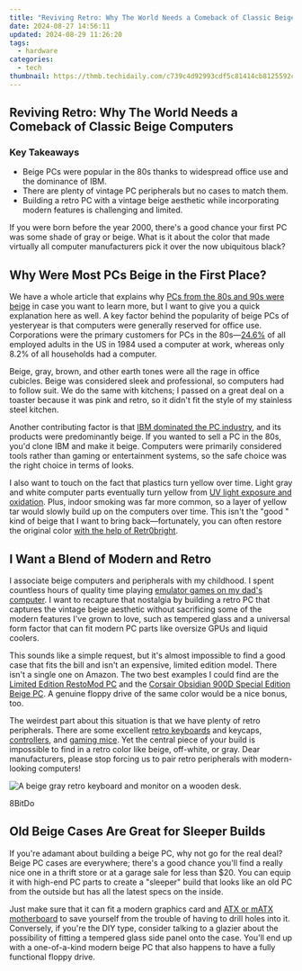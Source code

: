 ```yaml
---
title: "Reviving Retro: Why The World Needs a Comeback of Classic Beige Computers"
date: 2024-08-27 14:56:11
updated: 2024-08-29 11:26:20
tags:
  - hardware
categories:
  - tech
thumbnail: https://thmb.techidaily.com/c739c4d92993cdf5c81414cb8125592c32746d89c1607964f11f2698f737ca9b.png
---
```


## Reviving Retro: Why The World Needs a Comeback of Classic Beige Computers

### Key Takeaways

* Beige PCs were popular in the 80s thanks to widespread office use and the dominance of IBM.
* There are plenty of vintage PC peripherals but no cases to match them.
* Building a retro PC with a vintage beige aesthetic while incorporating modern features is challenging and limited.

 If you were born before the year 2000, there's a good chance your first PC was some shade of gray or beige. What is it about the color that made virtually all computer manufacturers pick it over the now ubiquitous black?

##  Why Were Most PCs Beige in the First Place?

 We have a whole article that explains why [PCs from the 80s and 90s were beige](https://activate-lock.techidaily.com/unlock-your-device-icloud-dns-bypass-explained-and-tested-plus-easy-alternatives-from-iphone-11-by-drfone-ios/) in case you want to learn more, but I want to give you a quick explanation here as well. A key factor behind the popularity of beige PCs of yesteryear is that computers were generally reserved for office use. Corporations were the primary customers for PCs in the 80s—[24.6%](https://www.census.gov/history/pdf/computerusage1984.pdf) of all employed adults in the US in 1984 used a computer at work, whereas only 8.2% of all households had a computer.

 Beige, gray, brown, and other earth tones were all the rage in office cubicles. Beige was considered sleek and professional, so computers had to follow suit. We do the same with kitchens; I passed on a great deal on a toaster because it was pink and retro, so it didn't fit the style of my stainless steel kitchen.

 Another contributing factor is that [IBM dominated the PC industry](https://buynow-marvelous.techidaily.com/why-pay-more-for-an-iphone-when-you-can-get-the-look-and-features-of-a-phone-with-motorola-one/), and its products were predominantly beige. If you wanted to sell a PC in the 80s, you'd clone IBM and make it beige. Computers were primarily considered tools rather than gaming or entertainment systems, so the safe choice was the right choice in terms of looks.

 I also want to touch on the fact that plastics turn yellow over time. Light gray and white computer parts eventually turn yellow from [UV light exposure and oxidation](https://polymer-additives.specialchem.com/tech-library/article/yellowing-of-plastic). Plus, indoor smoking was far more common, so a layer of yellow tar would slowly build up on the computers over time. This isn't the "good " kind of beige that I want to bring back—fortunately, you can often restore the original color [with the help of Retr0bright](https://app-tips.techidaily.com/expert-tips-for-retrieving-lost-whatsapp-data-on-ios-recover-texts-images-movies-and-sounds-easily/).

##  I Want a Blend of Modern and Retro

 I associate beige computers and peripherals with my childhood. I spent countless hours of quality time playing [emulator games on my dad's computer](https://screen-recording.techidaily.com/new-how-to-blur-the-video-background-in-a-microsoft-teams-meeting-in-2024/). I want to recapture that nostalgia by building a retro PC that captures the vintage beige aesthetic without sacrificing some of the modern features I've grown to love, such as tempered glass and a universal form factor that can fit modern PC parts like oversize GPUs and liquid coolers.

 This sounds like a simple request, but it's almost impossible to find a good case that fits the bill and isn't an expensive, limited edition model. There isn't a single one on Amazon. The two best examples I could find are the [Limited Edition RestoMod PC](https://wccftech.com/the-restomod-pcs-design-is-a-beige-tower-with-a-mock-cd-and-floppy-drive/) and the [Corsair Obsidian 900D Special Edition Beige PC](https://www.legitreviews.com/corsair-obsidian-900d-special-edition-beige-pc-case-announced%5F15342). A genuine floppy drive of the same color would be a nice bonus, too.

 The weirdest part about this situation is that we have plenty of retro peripherals. There are some excellent [retro keyboards](https://instagram-video-recordings.techidaily.com/dominate-igtv-with-follower-growth-essential-techniques-reviewed-for-2024/) and keycaps, [controllers](https://apple-account.techidaily.com/how-to-fix-apple-id-verification-code-not-working-from-iphone-12-pro-by-drfone-ios/), and [gaming mice](https://www.amazon.com/XTRFY-Ultra-Light-Gaming-Mouse/dp/B08PDM9G5J?tag=hotoge-20&ascsubtag=UUhtgUeUpU2002829&asc%5Frefurl=https%3A%2F%2Fwww.howtogeek.com%2Fits-time-to-bring-back-the-beige-pc%2F&asc%5Fcampaign=Evergreen). Yet the central piece of your build is impossible to find in a retro color like beige, off-white, or gray. Dear manufacturers, please stop forcing us to pair retro peripherals with modern-looking computers!

![A beige gray retro keyboard and monitor on a wooden desk.](https://static1.howtogeekimages.com/wordpress/wp-content/uploads/2024/03/key.jpg) 

8BitDo

##  Old Beige Cases Are Great for Sleeper Builds

 If you're adamant about building a beige PC, why not go for the real deal? Beige PC cases are everywhere; there's a good chance you'll find a really nice one in a thrift store or at a garage sale for less than $20\. You can equip it with high-end PC parts to create a "sleeper" build that looks like an old PC from the outside but has all the latest specs on the inside.

 Just make sure that it can fit a modern graphics card and [ATX or mATX motherboard](https://android-pokemon-go.techidaily.com/in-2024-ultimate-guide-to-catch-the-regional-located-pokemon-for-oppo-reno-9a-drfone-by-drfone-virtual-android/) to save yourself from the trouble of having to drill holes into it. Conversely, if you're the DIY type, consider talking to a glazier about the possibility of fitting a tempered glass side panel onto the case. You'll end up with a one-of-a-kind modern beige PC that also happens to have a fully functional floppy drive.

<ins class="adsbygoogle"
     style="display:block"
     data-ad-format="autorelaxed"
     data-ad-client="ca-pub-7571918770474297"
     data-ad-slot="1223367746"></ins>



<ins class="adsbygoogle"
     style="display:block"
     data-ad-client="ca-pub-7571918770474297"
     data-ad-slot="8358498916"
     data-ad-format="auto"
     data-full-width-responsive="true"></ins>
